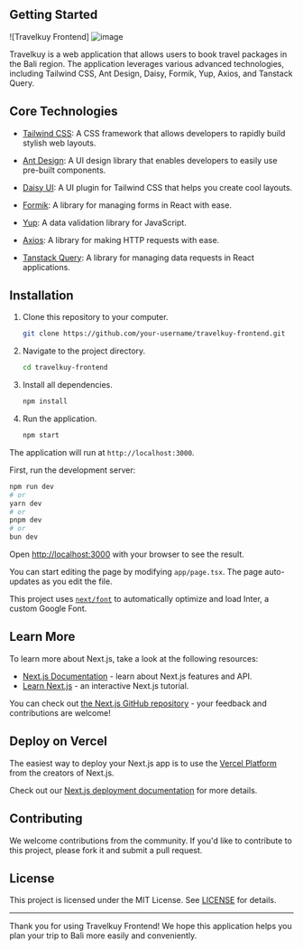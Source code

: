 ## Getting Started

![Travelkuy Frontend]
![image](https://github.com/muhammad-dicky/travelkuy-fe/assets/58357765/9b5edc8a-7e31-42d8-9d8f-01eaa0f99197)


Travelkuy is a web application that allows users to book travel packages in the Bali region. The application leverages various advanced technologies, including Tailwind CSS, Ant Design, Daisy, Formik, Yup, Axios, and Tanstack Query.

## Core Technologies

- [Tailwind CSS](https://tailwindcss.com/): A CSS framework that allows developers to rapidly build stylish web layouts.

- [Ant Design](https://ant.design/): A UI design library that enables developers to easily use pre-built components.

- [Daisy UI](https://daisyui.com/): A UI plugin for Tailwind CSS that helps you create cool layouts.

- [Formik](https://formik.org/): A library for managing forms in React with ease.

- [Yup](https://github.com/jquense/yup): A data validation library for JavaScript.

- [Axios](https://axios-http.com/): A library for making HTTP requests with ease.

- [Tanstack Query](https://tanstack.com/query): A library for managing data requests in React applications.

## Installation

1. Clone this repository to your computer.

   ```sh
   git clone https://github.com/your-username/travelkuy-frontend.git
   ```

2. Navigate to the project directory.

   ```sh
   cd travelkuy-frontend
   ```

3. Install all dependencies.

   ```sh
   npm install
   ```

4. Run the application.

   ```sh
   npm start
   ```

The application will run at `http://localhost:3000`.




First, run the development server:

```bash
npm run dev
# or
yarn dev
# or
pnpm dev
# or
bun dev
```

Open [http://localhost:3000](http://localhost:3000) with your browser to see the result.

You can start editing the page by modifying `app/page.tsx`. The page auto-updates as you edit the file.

This project uses [`next/font`](https://nextjs.org/docs/basic-features/font-optimization) to automatically optimize and load Inter, a custom Google Font.

## Learn More

To learn more about Next.js, take a look at the following resources:

- [Next.js Documentation](https://nextjs.org/docs) - learn about Next.js features and API.
- [Learn Next.js](https://nextjs.org/learn) - an interactive Next.js tutorial.

You can check out [the Next.js GitHub repository](https://github.com/vercel/next.js/) - your feedback and contributions are welcome!

## Deploy on Vercel

The easiest way to deploy your Next.js app is to use the [Vercel Platform](https://vercel.com/new?utm_medium=default-template&filter=next.js&utm_source=create-next-app&utm_campaign=create-next-app-readme) from the creators of Next.js.

Check out our [Next.js deployment documentation](https://nextjs.org/docs/deployment) for more details.

## Contributing

We welcome contributions from the community. If you'd like to contribute to this project, please fork it and submit a pull request.

## License

This project is licensed under the MIT License. See [LICENSE](LICENSE) for details.

---

Thank you for using Travelkuy Frontend! We hope this application helps you plan your trip to Bali more easily and conveniently.
